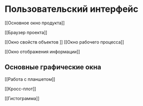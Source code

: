# Пользовательский интерфейс

[[Основное окно продукта]]

[[Браузер проекта]]

[[Окно свойств объектов
]]
[[Окно рабочего процесса]]

[[Окно отображения информации]]

## Основные графические окна
[[Работа с планшетом]]

[[Кросс-плот]]

[[Гистограмма]]
